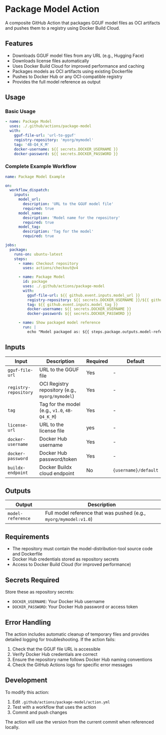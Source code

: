 # Package Model Action

A composite GitHub Action that packages GGUF model files as OCI artifacts and pushes them to a registry using Docker Build Cloud.

## Features

- Downloads GGUF model files from any URL (e.g., Hugging Face)
- Downloads license files automatically
- Uses Docker Build Cloud for improved performance and caching
- Packages models as OCI artifacts using existing Dockerfile
- Pushes to Docker Hub or any OCI-compatible registry
- Provides the full model reference as output

## Usage

### Basic Usage

```yaml
- name: Package Model
  uses: ./.github/actions/package-model
  with:
    gguf-file-url: 'url-to-gguf'
    registry-repository: 'myorg/mymodel'
    tag: '4B-Q4_K_M'
    docker-username: ${{ secrets.DOCKER_USERNAME }}
    docker-password: ${{ secrets.DOCKER_PASSWORD }}
```

### Complete Example Workflow

```yaml
name: Package Model Example

on:
  workflow_dispatch:
    inputs:
      model_url:
        description: 'URL to the GGUF model file'
        required: true
      model_name:
        description: 'Model name for the repository'
        required: true
      model_tag:
        description: 'Tag for the model'
        required: true

jobs:
  package:
    runs-on: ubuntu-latest
    steps:
      - name: Checkout repository
        uses: actions/checkout@v4

      - name: Package Model
        id: package
        uses: ./.github/actions/package-model
        with:
          gguf-file-url: ${{ github.event.inputs.model_url }}
          registry-repository: ${{ secrets.DOCKER_USERNAME }}/${{ github.event.inputs.model_name }}
          tag: ${{ github.event.inputs.model_tag }}
          docker-username: ${{ secrets.DOCKER_USERNAME }}
          docker-password: ${{ secrets.DOCKER_PASSWORD }}

      - name: Show packaged model reference
        run: |
          echo "Model packaged as: ${{ steps.package.outputs.model-reference }}"
```

## Inputs

| Input                 | Description                                     | Required | Default              |
|-----------------------|-------------------------------------------------|----------|----------------------|
| `gguf-file-url`       | URL to the GGUF file                            | Yes      | -                    |
| `registry-repository` | OCI Registry repository (e.g., `myorg/mymodel`) | Yes      | -                    |
| `tag`                 | Tag for the model (e.g., `v1.0`, `4B-Q4_K_M`)   | Yes      | -                    |
| `license-url`         | URL to the license file                         | yes      | -                    |
| `docker-username`     | Docker Hub username                             | Yes      | -                    |
| `docker-password`     | Docker Hub password/token                       | Yes      | -                    |
| `buildx-endpoint`     | Docker Buildx cloud endpoint                    | No       | `{username}/default` |

## Outputs

| Output            | Description                                                       |
|-------------------|-------------------------------------------------------------------|
| `model-reference` | Full model reference that was pushed (e.g., `myorg/mymodel:v1.0`) |

## Requirements

- The repository must contain the model-distribution-tool source code and Dockerfile
- Docker Hub credentials stored as repository secrets
- Access to Docker Build Cloud (for improved performance)

## Secrets Required

Store these as repository secrets:

- `DOCKER_USERNAME`: Your Docker Hub username
- `DOCKER_PASSWORD`: Your Docker Hub password or access token

## Error Handling

The action includes automatic cleanup of temporary files and provides detailed logging for troubleshooting. If the action fails:

1. Check that the GGUF file URL is accessible
2. Verify Docker Hub credentials are correct
3. Ensure the repository name follows Docker Hub naming conventions
4. Check the GitHub Actions logs for specific error messages

## Development

To modify this action:

1. Edit `.github/actions/package-model/action.yml`
2. Test with a workflow that uses the action
3. Commit and push changes

The action will use the version from the current commit when referenced locally.
